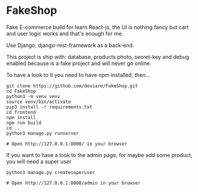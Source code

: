 # FakeShop

Fake E-commerce build for learn React-js, the UI is nothing fancy but cart and user logic works
and that's enough for me. 

Use Django, django-rest-framework as a back-end.

This project is ship with: database, products photo, secret-key and debug enabled
because is a fake project and will never go online.

To have a look to it you need to have npm installed, then...
```
git clone https://github.com/deviare/FakeShop.git
cd FakeShop
python3 -m venv venv
source venv/bin/activate
pip3 install -r requirements.txt
cd frontend
npm install
npm run build
cd ..
python3 manage.py runserver

# Open http://127.0.0.1:8000/ in your browser
```

If you want to have a look to the admin page, for maybe add some product, you will need a super user
```
python3 manage.py createsuperuser

# Open http://127.0.0.1:8000/admin in your browser
```





